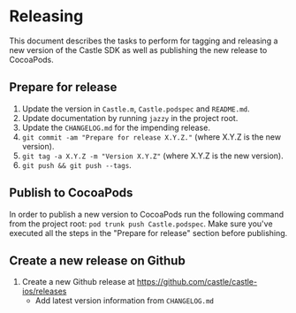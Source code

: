# Releasing

This document describes the tasks to perform for tagging and releasing a new version of the Castle SDK as well as publishing the new release to CocoaPods.

## Prepare for release

 1. Update the version in `Castle.m`, `Castle.podspec` and `README.md`.
 2. Update documentation by running `jazzy` in the project root.
 3. Update the `CHANGELOG.md` for the impending release.
 4. `git commit -am "Prepare for release X.Y.Z."` (where X.Y.Z is the new version).
 5. `git tag -a X.Y.Z -m "Version X.Y.Z"` (where X.Y.Z is the new version).
 6. `git push && git push --tags`.
 
## Publish to CocoaPods

In order to publish a new version to CocoaPods run the following command from the project root: `pod trunk push Castle.podspec`. Make sure you've executed all the steps in the "Prepare for release" section before publishing.
 
## Create a new release on Github
1. Create a new Github release at https://github.com/castle/castle-ios/releases
     * Add latest version information from `CHANGELOG.md`